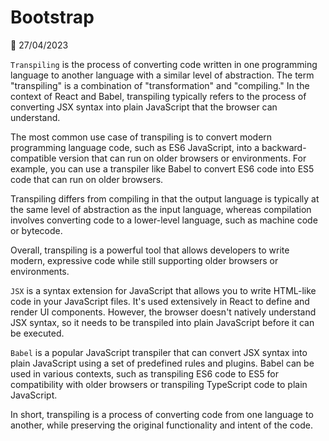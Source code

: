 # Bootstrap

📅 27/04/2023

`Transpiling` is the process of converting code written in one programming language to another language with a similar level of abstraction. The term "transpiling" is a combination of "transformation" and "compiling." In the context of React and Babel, transpiling typically refers to the process of converting JSX syntax into plain JavaScript that the browser can understand.

The most common use case of transpiling is to convert modern programming language code, such as ES6 JavaScript, into a backward-compatible version that can run on older browsers or environments. For example, you can use a transpiler like Babel to convert ES6 code into ES5 code that can run on older browsers.

Transpiling differs from compiling in that the output language is typically at the same level of abstraction as the input language, whereas compilation involves converting code to a lower-level language, such as machine code or bytecode.

Overall, transpiling is a powerful tool that allows developers to write modern, expressive code while still supporting older browsers or environments.

`JSX` is a syntax extension for JavaScript that allows you to write HTML-like code in your JavaScript files. It's used extensively in React to define and render UI components. However, the browser doesn't natively understand JSX syntax, so it needs to be transpiled into plain JavaScript before it can be executed.

`Babel` is a popular JavaScript transpiler that can convert JSX syntax into plain JavaScript using a set of predefined rules and plugins. Babel can be used in various contexts, such as transpiling ES6 code to ES5 for compatibility with older browsers or transpiling TypeScript code to plain JavaScript.

In short, transpiling is a process of converting code from one language to another, while preserving the original functionality and intent of the code.